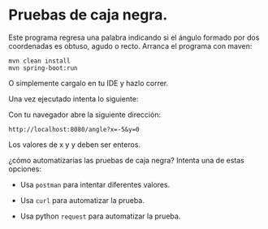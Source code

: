 # Pruebas de caja negra. 

Este programa regresa una palabra indicando 
si el ángulo formado por dos coordenadas es 
obtuso, agudo o recto.
Arranca el programa con maven:

```
mvn clean install
mvn spring-boot:run
```
O simplemente cargalo en tu IDE y hazlo correr. 

Una vez ejecutado intenta lo siguiente:

Con tu navegador abre la siguiente dirección:

````
http://localhost:8080/angle?x=-5&y=0
````

Los valores de x y y deben ser enteros. 

¿cómo automatizarias las pruebas de caja negra? Intenta una de 
estas opciones:

* Usa ``postman`` para intentar diferentes valores.

* Usa ``curl`` para automatizar la prueba. 

* Usa  python ```request``` para automatizar la prueba.
